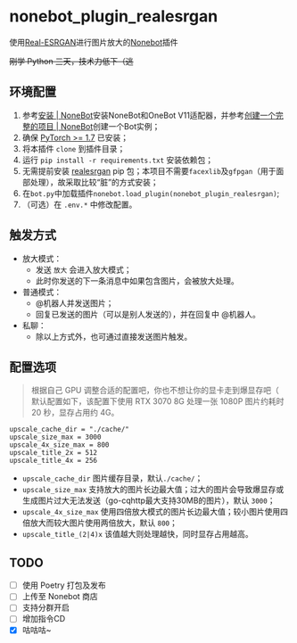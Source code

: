 # nonebot_plugin_realesrgan

使用[Real-ESRGAN](https://github.com/xinntao/Real-ESRGAN)进行图片放大的[Nonebot](https://github.com/nonebot/nonebot2)插件

~~刚学 Python 三天，技术力低下（逃~~

## 环境配置

1. 参考[安装 | NoneBot](https://v2.nonebot.dev/guide/installation.html)安装NoneBot和OneBot V11适配器，并参考[创建一个完整的项目 | NoneBot](https://v2.nonebot.dev/guide/creating-a-project.html)创建一个Bot实例；
2. 确保 [PyTorch >= 1.7](https://pytorch.org/) 已安装；
3. 将本插件 `clone` 到插件目录；
4. 运行 `pip install -r requirements.txt` 安装依赖包；
5. 无需提前安装 [realesrgan](https://pypi.org/project/realesrgan/) pip 包；本项目不需要`facexlib`及`gfpgan`（用于面部处理），故采取比较“脏”的方式安装；
6. 在`bot.py`中加载插件`nonebot.load_plugin(nonebot_plugin_realesrgan)`;
7. （可选）在 `.env.*` 中修改配置。

## 触发方式

- 放大模式：
  - 发送 `放大` 会进入放大模式；
  - 此时你发送的下一条消息中如果包含图片，会被放大处理。
- 普通模式：
  - @机器人并发送图片；
  - 回复已发送的图片（可以是别人发送的），并在回复中 @机器人。
- 私聊：
  - 除以上方式外，也可通过直接发送图片触发。

## 配置选项

> 根据自己 GPU 调整合适的配置吧，你也不想让你的显卡走到爆显存吧（  
> 默认配置如下，该配置下使用 RTX 3070 8G 处理一张 1080P 图片约耗时 20 秒，显存占用约 4G。
```
upscale_cache_dir = "./cache/"
upscale_size_max = 3000
upscale_4x_size_max = 800
upscale_title_2x = 512
upscale_title_4x = 256
```
- `upscale_cache_dir` 图片缓存目录，默认`./cache/`；
- `upscale_size_max` 支持放大的图片长边最大值；过大的图片会导致爆显存或生成图片过大无法发送（go-cqhttp最大支持30MB的图片），默认 `3000`；
- `upscale_4x_size_max` 使用四倍放大模式的图片长边最大值；较小图片使用四倍放大而较大图片使用两倍放大，默认 `800`；
- `upscale_title_(2|4)x` 该值越大则处理越快，同时显存占用越高。
  
## TODO

- [ ] 使用 Poetry 打包及发布
- [ ] 上传至 Nonebot 商店
- [ ] 支持分群开启
- [ ] 增加指令CD
- [x] 咕咕咕~